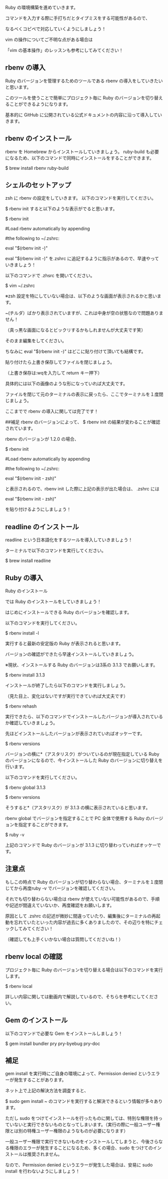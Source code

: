 Ruby の環境構築を進めていきます。

コマンドを入力する際に手打ちだとタイプミスをする可能性があるので、

なるべくコピペで対応していくようにしましょう！

vim の操作についてご不明な点がある場合は

「vim の基本操作」のレッスンも参考にしてみてください！



## rbenv の導入
Ruby のバージョンを管理するためのツールである rbenv の導入をしていきたいと思います。

このツールを使うことで簡単にプロジェクト毎に Ruby のバージョンを切り替えることができるようになります。

基本的に GitHub に公開されている公式ドキュメントの内容に沿って導入していきます。


## rbenv のインストール
rbenv を Homebrew からインストールしていきましょう。
ruby-build も必要になるため、以下のコマンドで同時にインストールをすることができます。

$ brew install rbenv ruby-build


## シェルのセットアップ
zsh に rbenv の設定をしていきます。
以下のコマンドを実行してください。

$ rbenv init
すると以下のような表示がでると思います。

$ rbenv init

#Load rbenv automatically by appending

#the following to ~/.zshrc:

eval "$(rbenv init -)"

eval "$(rbenv init -)" を.zshrc に追記するように指示があるので、早速やっていきましょう！

以下のコマンドで .zhsrc を開いてください。

$ vim ~/.zshrc


※zsh 設定を特にしていない場合は、以下のような画面が表示されるかと思います。



~(チルダ）ばかり表示されていますが、これは中身が空の状態なので問題ありません！

（真っ黒な画面になるとビックリするかもしれませんが大丈夫です笑）

そのまま編集をしてください。

ちなみに eval "$(rbenv init -)" はどこに貼り付けて頂いても結構です。

貼り付けたら上書き保存してファイルを閉じましょう。

（上書き保存は:wqを入力して return キー押下）

具体的には以下の画像のような形になっていれば大丈夫です。

ファイルを閉じて元のターミナルの表示に戻ったら、ここでターミナルを１度閉じましょう。

ここまでで rbenv の導入に関しては完了です！

##補足
rbenv のバージョンによって、
$ rbenv init
の結果が変わることが確認されています。

 rbenv のバージョンが 1.2.0 の場合、

$ rbenv init

#Load rbenv automatically by appending

#the following to ~/.zshrc:




eval "$(rbenv init - zsh)"


と表示されるので、rbenv init した際に上記の表示が出た場合は、 .zshrc  には

eval "$(rbenv init - zsh)"

を貼り付けるようにしましょう！
## readline のインストール

readline という日本語化をするツールを導入していきましょう！

ターミナルで以下のコマンドを実行してください。

$ brew install readline




## Ruby の導入
Ruby のインストール

では Ruby のインストールをしていきましょう！

はじめにインストールできる Ruby のバージョンを確認します。

以下のコマンドを実行してください。

$ rbenv install -l


実行すると最新の安定版の Ruby が表示されると思います。

バージョンの確認ができたら早速インストールしていきましょう。

※現状、インストールする Ruby のバージョンは3系の 3.1.3 でお願いします。

$ rbenv install 3.1.3


インストールが終了したら以下のコマンドを実行しましょう。

（見た目上、変化はないですが実行できていれば大丈夫です）

$ rbenv rehash


実行できたら、以下のコマンドでインストールしたバージョンが導入されているか確認していきましょう。

先ほどインストールしたバージョンが表示されていればオッケーです。

$ rbenv versions


バージョンの横に*（アスタリスク）がついているのが現在指定している Ruby のバージョンになるので、今インストールした Ruby のバージョンに切り替えを行います。

以下のコマンドを実行してください。

$ rbenv global 3.1.3

$ rbenv versions

そうすると*（アスタリスク）が 3.1.3 の横に表示されていると思います。

rbenv global でバージョンを指定することで PC 全体で使用する Ruby のバージョンを指定することができます。

$ ruby -v


上記のコマンドで Ruby のバージョンが 3.1.3 に切り替わっていればオッケーです。



## 注意点

もしこの時点で Ruby のバージョンが切り替わらない場合、ターミナルを１度閉じてから再度ruby -v でバージョンを確認してください。

それでも切り替わらない場合は rbenv が使えていない可能性があるので、手順や記述が間違えていないか、再度確認をお願いします。

原因として .zshrc の記述が微妙に間違っていたり、編集後にターミナルの再起動を忘れていたといった内容が過去に多くありましたので、その辺りを特にチェックしてみてください！

（確認しても上手くいかない場合は質問してくださいね！）



## rbenv local の確認

プロジェクト毎に Ruby のバージョンを切り替える場合は以下のコマンドを実行します。

$ rbenv local <version>


詳しい内容に関しては動画内で解説しているので、そちらを参考にしてください。



## Gem のインストール

以下のコマンドで必要な Gem をインストールしましょう！

$ gem install bundler pry pry-byebug pry-doc


## 補足

gem install を実行時にご自身の環境によって、Permission denied というエラーが発生することがあります。

ネット上で上記の解決方法を調査すると、

$ sudo gem install ~
のコマンドを実行すると解決できるという情報が多々あります。

ただし sudo をつけてインストールを行ったものに関しては、特別な権限を持っていないと実行できないものとなってしまいます。（実行の際に一般ユーザー権限とは別の特権ユーザー権限のようなものが必要になります）

一般ユーザー権限で実行できないものをインストールしてしまうと、今後さらなる権限のエラーが発生することになるため、多くの場合、sudo をつけてのインストールは推奨されません。

なので、Permission denied というエラーが発生した場合は、安易に sudo install を行わないようにしましょう！